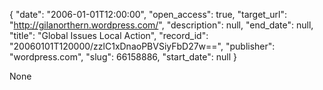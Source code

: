 {
  "date": "2006-01-01T12:00:00", 
  "open_access": true, 
  "target_url": "http://gilanorthern.wordpress.com/", 
  "description": null, 
  "end_date": null, 
  "title": "Global Issues Local Action", 
  "record_id": "20060101T120000/zzlC1xDnaoPBVSiyFbD27w==", 
  "publisher": "wordpress.com", 
  "slug": 66158886, 
  "start_date": null
}

None
